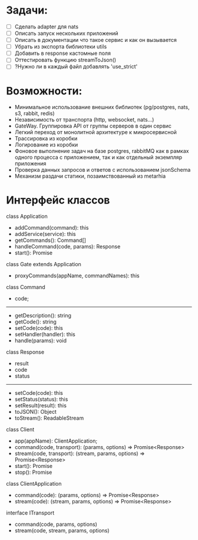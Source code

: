 # Задачи:
- [ ] Сделать adapter для nats
- [ ] Описать запуск нескольких приложений
- [ ] Описать в документации что такое сервис и как он вызывается
- [ ] Убрать из экспорта библиотеки utils
- [ ] Добавить в response кастомные поля
- [ ] Оттестировать функцию streamToJson()
- [ ] ?Нужно ли в каждый файл добавлять 'use_strict'

# Возможности:
- Минимальное использование внешних библиотек (pg/postgres, nats, s3, rabbit, redis)
- Независимость от транспорта (http, websocket, nats...)
- GateWay. Группировка API от группы серверов в один сервис
- Легкий переход от монолитной архитектуре к микросервисной
- Трассировка из коробки
- Логирование из коробки
- Фоновое выполнение задач на базе postgres, rabbitMQ как в рамках одного процесса с приложением, так и как отдельный экземпляр приложения
- Проверка данных запросов и ответов с использованием jsonSchema
- Механизм раздачи статики, позаимствованный из metarhia 

# Интерфейс классов
class Application
+ addCommand(command): this
+ addService(service): this
+ getCommands(): Command[]
+ handleCommand(code, params): Response
+ start(): Promise<void>

class Gate extends Application
+ proxyCommands(appName, commandNames): this

class Command
+ code;
--------------------------
+ getDescription(): string
+ getCode(): string
+ setCode(code): this
+ setHandler(handler): this
+ handle(params): void

class Response
+ result
+ code
+ status
--------------------------
+ setCode(code): this
+ setStatus(status): this
+ setResult(result): this
+ toJSON(): Object
+ toStream(): ReadableStream

class Client
+ app(appName): ClientApplication;
+ command(code, transport): (params, options) => Promise<Response<any>>
+ stream(code, transport): (stream, params, options) => Promise<Response<any>>
+ start(): Promise<Client>
+ stop(): Promise<void>

class ClientApplication
+ command(code): (params, options) => Promise<Response<any>>
+ stream(code): (stream, params, options) => Promise<Response<any>>

interface ITransport
+ command(code, params, options)
+ stream(code, stream, params, options)

